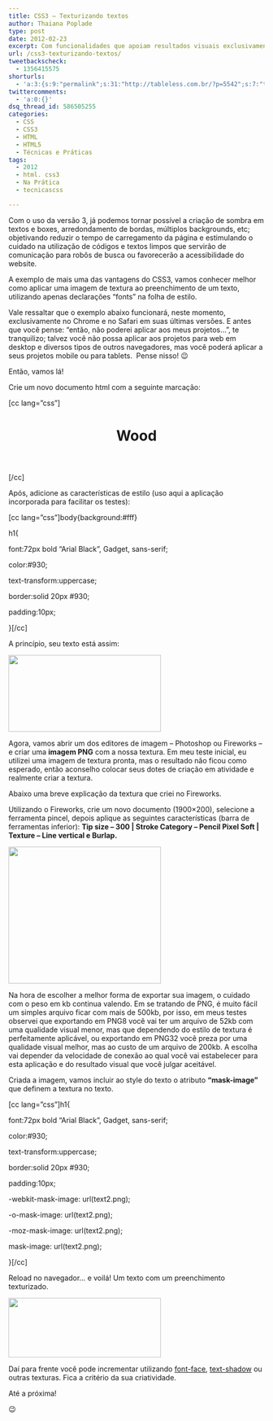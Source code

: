 ```yaml
---
title: CSS3 – Texturizando textos
author: Thaiana Poplade
type: post
date: 2012-02-23
excerpt: Com funcionalidades que apoiam resultados visuais exclusivamente à folhas de estilo, o CSS3 está sendo criado para otimizar fluxo e ritmo de trabalho, além de aproximar ainda mais Designers de Interfaces à profissionais Front-End. Com vocês, a texturização de textos via CSS3.
url: /css3-texturizando-textos/
tweetbackscheck:
  - 1356415575
shorturls:
  - 'a:3:{s:9:"permalink";s:31:"http://tableless.com.br/?p=5542";s:7:"tinyurl";s:26:"http://tinyurl.com/7evv8xy";s:4:"isgd";s:19:"http://is.gd/TBTIPr";}'
twittercomments:
  - 'a:0:{}'
dsq_thread_id: 586505255
categories:
  - CSS
  - CSS3
  - HTML
  - HTML5
  - Técnicas e Práticas
tags:
  - 2012
  - html. css3
  - Na Prática
  - tecnicascss

---
```

Com o uso da versão 3, já podemos tornar possível a criação de sombra em textos e boxes, arredondamento de bordas, múltiplos backgrounds, etc; objetivando reduzir o tempo de carregamento da página e estimulando o cuidado na utilização de códigos e textos limpos que servirão de comunicação para robôs de busca ou favorecerão a acessibilidade do website.

A exemplo de mais uma das vantagens do CSS3, vamos conhecer melhor como aplicar uma imagem de textura ao preenchimento de um texto, utilizando apenas declarações &#8220;fonts&#8221; na folha de estilo.

Vale ressaltar que o exemplo abaixo funcionará, neste momento, exclusivamente no Chrome e no Safari em suas últimas versões. E antes que você pense: “então, não poderei aplicar aos meus projetos&#8230;”, te tranquilizo; talvez você não possa aplicar aos projetos para web em desktop e diversos tipos de outros navegadores, mas você poderá aplicar a seus projetos mobile ou para tablets.  Pense nisso! 😉

Então, vamos lá!

Crie um novo documento html com a seguinte marcação:
  
[cc lang=&#8221;css&#8221;]</p> <header> 

# Wood</header> 

</body>[/cc]

Após, adicione as características de estilo (uso aqui a aplicação incorporada para facilitar os testes):
  
[cc lang=&#8221;css&#8221;]body{background:#fff}
  
h1{      
  
font:72px bold &#8220;Arial Black&#8221;, Gadget, sans-serif;     
  
color:#930;     
  
text-transform:uppercase;     
  
border:solid 20px #930;     
  
padding:10px;
  
}[/cc]

A princípio, seu texto está assim:

[<img class="alignnone size-medium wp-image-5549" src="http://tableless.com.br/uploads/2012/02/img1.png" alt="" width="300" height="151" />][1]

Agora, vamos abrir um dos editores de imagem – Photoshop ou Fireworks – e criar uma **imagem PNG** com a nossa textura. Em meu teste inicial, eu utilizei uma imagem de textura pronta, mas o resultado não ficou como esperado, então aconselho colocar seus dotes de criação em atividade e realmente criar a textura.
  
Abaixo uma breve explicação da textura que criei no Fireworks.

Utilizando o Fireworks, crie um novo documento (1900&#215;200), selecione a ferramenta pincel, depois aplique as seguintes características (barra de ferramentas inferior): **Tip size – 300 | Stroke Category – Pencil Pixel Soft | Texture – Line vertical e Burlap.**

**[<img class="size-medium wp-image-5550 alignleft" style="margin-right: 10px" src="http://tableless.com.br/uploads/2012/02/img2.png" alt="" width="300" height="269" />][2]**

Na hora de escolher a melhor forma de exportar sua imagem, o cuidado com o peso em kb continua valendo. Em se tratando de PNG, é muito fácil um simples arquivo ficar com mais de 500kb, por isso, em meus testes observei que exportando em PNG8 você vai ter um arquivo de 52kb com uma qualidade visual menor, mas que dependendo do estilo de textura é perfeitamente aplicável, ou exportando em PNG32 você preza por uma qualidade visual melhor, mas ao custo de um arquivo de 200kb. A escolha vai depender da velocidade de conexão ao qual você vai estabelecer para esta aplicação e do resultado visual que você julgar aceitável.

Criada a imagem, vamos incluir ao style do texto o atributo **“mask-image”** que definem a textura no texto.
  
[cc lang=&#8221;css&#8221;]h1{      
  
font:72px bold &#8220;Arial Black&#8221;, Gadget, sans-serif;     
  
color:#930;
  
text-transform:uppercase;     
  
border:solid 20px #930;     
  
padding:10px;     

-webkit-mask-image: url(text2.png);
  
-o-mask-image: url(text2.png);
  
-moz-mask-image: url(text2.png);
  
mask-image: url(text2.png);
  
}[/cc]
  
Reload no navegador&#8230; e voilá! Um texto com um preenchimento texturizado.

[<img class="alignnone size-medium wp-image-5553" src="http://tableless.com.br/uploads/2012/02/img3.png" alt="" width="300" height="117" />][3]

Daí para frente você pode incrementar utilizando <a title="Propriedade @font-face CSS – Fonts externas na web" href="http://tableless.com.br/font-face-fonts-externas-na-web/" target="_blank">font-face</a>, <a title="CSS3 – Sombras em textos e elementos" href="http://tableless.com.br/css3-sombras-em-textos-e-elementos/" target="_blank">text-shadow</a> ou outras texturas. Fica a critério da sua criatividade.

Até a próxima!

😉

 [1]: http://tableless.com.br/uploads/2012/02/img1.png
 [2]: http://tableless.com.br/uploads/2012/02/img2.png
 [3]: http://tableless.com.br/uploads/2012/02/img3.png